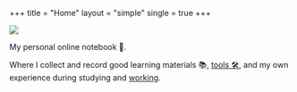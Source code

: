 +++
title = "Home"
layout = "simple"
single = true
+++

<div class="home">
    <img src="/favicon.png">
    <p>My personal online notebook 📓.</p>
    <p>Where I collect and record good learning materials 📚, <a href="/categories/tools/">tools 🛠</a>, and my own experience during studying and <a href="/categories/development/">working</a>.</p>
</div>

